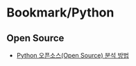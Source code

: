 # Bookmark/Python

## Open Source
- [Python 오픈소스(Open Source) 분석 방법](https://zzsza.github.io/development/2020/07/19/opensource-analysis/)